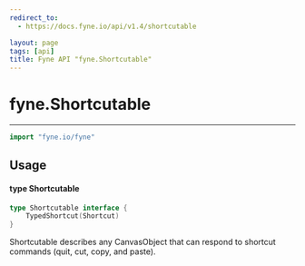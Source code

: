 ```yaml
---
redirect_to:
  - https://docs.fyne.io/api/v1.4/shortcutable

layout: page
tags: [api]
title: Fyne API "fyne.Shortcutable"
---
```



# fyne.Shortcutable
---
```go
import "fyne.io/fyne"
```

## Usage

#### type Shortcutable

```go
type Shortcutable interface {
	TypedShortcut(Shortcut)
}
```

Shortcutable describes any CanvasObject that can respond to shortcut commands (quit, cut, copy, and paste).
